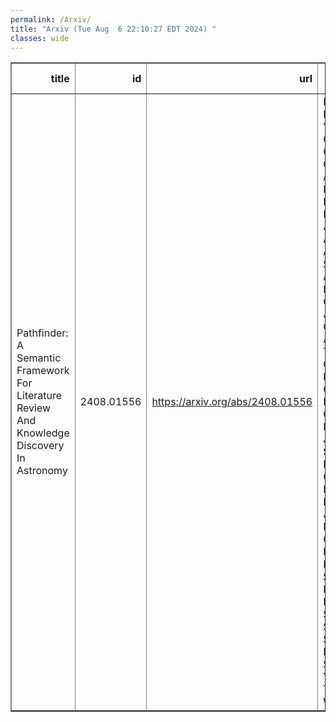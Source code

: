 ```yaml
---
permalink: /Arxiv/
title: "Arxiv (Tue Aug  6 22:10:27 EDT 2024) "
classes: wide
---
```

<table border="1" class="dataframe">
  <thead>
    <tr style="text-align: right;">
      <th>title</th>
      <th>id</th>
      <th>url</th>
      <th>authors</th>
      <th>Local Authors</th>
    </tr>
  </thead>
  <tbody>
    <tr>
      <td>Pathfinder: A Semantic Framework For Literature Review And Knowledge   Discovery In Astronomy</td>
      <td>2408.01556</td>
      <td><a href="https://arxiv.org/abs/2408.01556" target="_blank">https://arxiv.org/abs/2408.01556</a></td>
      <td>Kartheik G. Iyer, Mikaeel Yunus, Charles O'Neill, Christine Ye, Alina Hyk, Kiera Mccormick, Ioana Ciuca, John F. Wu, Alberto Accomazzi, Simone Astarita, Rishabh Chakrabarty, Jesse Cranney, Anjalie Field, Tirthankar Ghosal, Michele Ginolfi, Marc Huertas-Company, Maja Jablonska, Sandor Kruk, Huiling Liu, Gabriel Marchidan, Rohit Mistry, J. P. Naiman, J. E. G. Peek, Mugdha Polimera, Sergio J. Rodriguez, Kevin Schawinski, Sanjib Sharma, Michael J. Smith, Yuan-Sen Ting, Mike Walmsley</td>
      <td>Yuan-Sen Ting</td>
    </tr>
  </tbody>
</table>